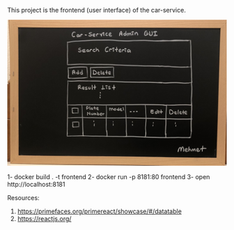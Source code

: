 This project is the frontend (user interface) of the car-service.

![car-service Admin GUI Design](admin-gui.jpg)


1- docker build . -t frontend
2- docker run -p 8181:80 frontend
3- open http://localhost:8181


Resources:
1. https://primefaces.org/primereact/showcase/#/datatable
2. https://reactjs.org/

